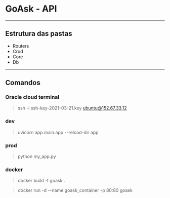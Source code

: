 # GoAsk - API

---

##  Estrutura das pastas

- Routers
- Crud
- Core
- Db

---

## Comandos

### Oracle cloud terminal

> ssh -i ssh-key-2021-03-21.key ubuntu@152.67.33.12

### dev

> uvicorn app.main:app --reload-dir app


### prod

> python my_app.py


### docker

> docker build -t goask .

> docker run -d --name goask_container -p 80:80 goask








